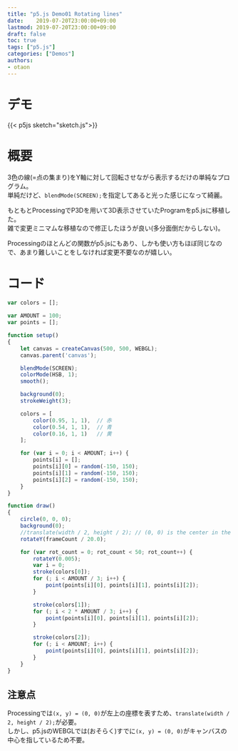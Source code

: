 ```yaml
---
title: "p5.js Demo01 Rotating lines"
date:    2019-07-20T23:00:00+09:00
lastmod: 2019-07-20T23:00:00+09:00
draft: false
toc: true
tags: ["p5.js"]
categories: ["Demos"]
authors:
- otaon
---
```


# デモ
{{< p5js sketch="sketch.js">}}
<div id="canvas" style="text-align: center;"></div>  

# 概要
3色の線(=点の集まり)をY軸に対して回転させながら表示するだけの単純なプログラム。  
単純だけど、`blendMode(SCREEN);`を指定してあると光った感じになって綺麗。

もともとProcessingでP3Dを用いて3D表示させていたProgramをp5.jsに移植した。  
雑で変更ミニマムな移植なので修正したほうが良い(多分面倒だからしない)。

Processingのほとんどの関数がp5.jsにもあり、しかも使い方もほぼ同じなので、あまり難しいことをしなければ変更不要なのが嬉しい。


# コード
```javascript
var colors = [];

var AMOUNT = 100;
var points = [];

function setup()
{
	let canvas = createCanvas(500, 500, WEBGL);
	canvas.parent('canvas');

	blendMode(SCREEN);
	colorMode(HSB, 1);
	smooth();

	background(0);
	strokeWeight(3);

	colors = [
		color(0.95, 1, 1),	// 赤
		color(0.54, 1, 1),	// 青
		color(0.16, 1, 1)	// 黄
	];

	for (var i = 0; i < AMOUNT; i++) {
		points[i] = [];
		points[i][0] = random(-150, 150);
		points[i][1] = random(-150, 150);
		points[i][2] = random(-150, 150);
	}
}

function draw()
{
	circle(0, 0, 0);
	background(0);
	//translate(width / 2, height / 2);	// (0, 0) is the center in the default value in WEBGL
	rotateY(frameCount / 20.0);

	for (var rot_count = 0; rot_count < 50; rot_count++) {
		rotateY(0.005);
		var i = 0;
		stroke(colors[0]);
		for (; i < AMOUNT / 3; i++) {
			point(points[i][0], points[i][1], points[i][2]);
		}

		stroke(colors[1]);
		for (; i < 2 * AMOUNT / 3; i++) {
			point(points[i][0], points[i][1], points[i][2]);
		}

		stroke(colors[2]);
		for (; i < AMOUNT; i++) {
			point(points[i][0], points[i][1], points[i][2]);
		}
	}
}
```

## 注意点
Processingでは`(x, y) = (0, 0)`が左上の座標を表すため、`translate(width / 2, height / 2);`が必要。  
しかし、p5.jsのWEBGLでは(おそらく)すでに`(x, y) = (0, 0)`がキャンバスの中心を指しているため不要。
